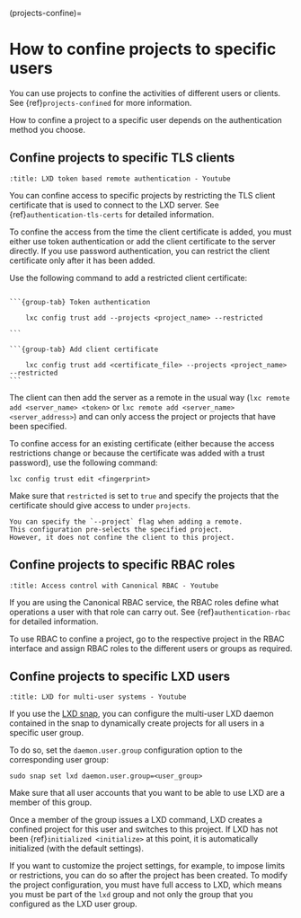 (projects-confine)=
# How to confine projects to specific users

You can use projects to confine the activities of different users or clients.
See {ref}`projects-confined` for more information.

How to confine a project to a specific user depends on the authentication method you choose.

## Confine projects to specific TLS clients

```{youtube} https://www.youtube.com/watch?v=4iNpiL-lrXU&t=525s
:title: LXD token based remote authentication - Youtube
```

You can confine access to specific projects by restricting the TLS client certificate that is used to connect to the LXD server.
See {ref}`authentication-tls-certs` for detailed information.

To confine the access from the time the client certificate is added, you must either use token authentication or add the client certificate to the server directly.
If you use password authentication, you can restrict the client certificate only after it has been added.

Use the following command to add a restricted client certificate:

````{tabs}

```{group-tab} Token authentication

    lxc config trust add --projects <project_name> --restricted

```

```{group-tab} Add client certificate

    lxc config trust add <certificate_file> --projects <project_name> --restricted
```

````

The client can then add the server as a remote in the usual way (`lxc remote add <server_name> <token>` or `lxc remote add <server_name> <server_address>`) and can only access the project or projects that have been specified.

To confine access for an existing certificate (either because the access restrictions change or because the certificate was added with a trust password), use the following command:

    lxc config trust edit <fingerprint>

Make sure that `restricted` is set to `true` and specify the projects that the certificate should give access to under `projects`.

```{note}
You can specify the `--project` flag when adding a remote.
This configuration pre-selects the specified project.
However, it does not confine the client to this project.
```

## Confine projects to specific RBAC roles

```{youtube} https://www.youtube.com/watch?v=VE60AbJHT6E
:title: Access control with Canonical RBAC - Youtube
```

If you are using the Canonical RBAC service, the RBAC roles define what operations a user with that role can carry out.
See {ref}`authentication-rbac` for detailed information.

To use RBAC to confine a project, go to the respective project in the RBAC interface and assign RBAC roles to the different users or groups as required.

## Confine projects to specific LXD users

```{youtube} https://www.youtube.com/watch?v=6O0q3rSWr8A
:title: LXD for multi-user systems - Youtube
```

If you use the [LXD snap](https://snapcraft.io/lxd), you can configure the multi-user LXD daemon contained in the snap to dynamically create projects for all users in a specific user group.

To do so, set the `daemon.user.group` configuration option to the corresponding user group:

    sudo snap set lxd daemon.user.group=<user_group>

Make sure that all user accounts that you want to be able to use LXD are a member of this group.

Once a member of the group issues a LXD command, LXD creates a confined project for this user and switches to this project.
If LXD has not been {ref}`initialized <initialize>` at this point, it is automatically initialized (with the default settings).

If you want to customize the project settings, for example, to impose limits or restrictions, you can do so after the project has been created.
To modify the project configuration, you must have full access to LXD, which means you must be part of the `lxd` group and not only the group that you configured as the LXD user group.
